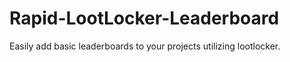 # Rapid-LootLocker-Leaderboard
 Easily add basic leaderboards to your projects utilizing lootlocker.
